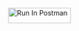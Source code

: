 [<img src="https://run.pstmn.io/button.svg" alt="Run In Postman" style="width: 128px; height: 32px;">](https://app.getpostman.com/run-collection/41591091-c07abf40-7bbc-40cb-b4c8-efece6eca801?action=collection%2Ffork&source=rip_markdown&collection-url=entityId%3D41591091-c07abf40-7bbc-40cb-b4c8-efece6eca801%26entityType%3Dcollection%26workspaceId%3D20d203b2-5fa1-4169-876c-f1d6740e5574#?env%5BMoon-hw2%5D=W3sia2V5IjoiSldUIiwidmFsdWUiOiIiLCJlbmFibGVkIjp0cnVlLCJ0eXBlIjoiZGVmYXVsdCIsInNlc3Npb25WYWx1ZSI6IkpXVC4uLiIsImNvbXBsZXRlU2Vzc2lvblZhbHVlIjoiSldUIGV5SmhiR2NpT2lKSVV6STFOaUlzSW5SNWNDSTZJa3BYVkNKOS5leUpwWkNJNklqQmpabVk1TjJFM05qSmxaREl6TWpobE5UQmhaV1kzTURJMVlqZ3hNRE16TkRnek1ETmlaRGtpTENKMWMyVnlibUZ0WlNJNkltSmhkRzFoYmlJc0ltbGhkQ0k2TVRjME1EY3dOVE13TlgwLjgxU0tYWnJQajVIYUJjUUpNd29ZSUttbm9lQmVsS2JmVDVpSElaRUhDVU0iLCJzZXNzaW9uSW5kZXgiOjB9XQ==)